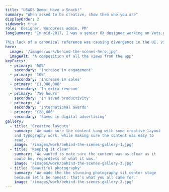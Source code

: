 ```yaml
---
title: "USWDS Demo: Have a Snack!"
summary: "When asked to be creative, show them who you are"
displayOrder: 2
sidework: true
role: 'Designer, Wordpress admin, PM'
longSummary: "In mid-2017, I was a senior UX designer working on Vets.gov (now rolled into VA.gov) with the Digital Service at VA. The team had a very efficient workflow: daily releases to production, a distributed and collaborative development workflow, and a robust research and design team. What it didn't have was a single source of truth for any of the UI elements, either from a visual or a code perspective.

This lack of a canonical reference was causing divergence in the UI, visually, and in the codebase. The visual quirks were such that nobody could really point at Vets.gov and say that it looked wrong, and everything worked well, but the inconsistencies were rapidly building to the point where the growing design team was beginning to struggle to stay in step with one another. From a development standpoint, multiple versions of the same patterns were making it tough to continue rapidly development and steady maintenance of core product features."
hero:
  image: '/images/work/behind-the-scenes-hero.jpg'
  imageAlt: 'A composition of all the views from the app'
keyFacts:
  - primary: '50%'
    secondary: 'Increase in engagement'
  - primary: '10%'
    secondary: 'Increase in sales'
  - primary: '£1,000,000'
    secondary: 'In extra revenue'
  - primary: '750 hours'
    secondary: 'In saved productivity'
  - primary: '4'
    secondary: 'International awards'
  - primary: '£28,000'
    secondary: 'Saved in digital advertising'
gallery:
  - title: 'Creative layouts'
    summary: 'We made sure the content sang with some creative layout
    and typography work, while making sure the content was easy to
    read.'
    image: '/images/work/behind-the-scenes-gallery-1.jpg'
  - title: 'Keeping it clear'
    summary: 'We wanted to make sure the content was as clear as it
    could be, regardless of what it was.'
    image: '/images/work/behind-the-scenes-gallery-3.jpg'
  - title: 'Beautiful photography'
    summary: 'We made the the stunning photography sit center stage
    because let’s be honest: that’s what you all came for.'
    image: '/images/work/behind-the-scenes-gallery-3.jpg'
---
```

